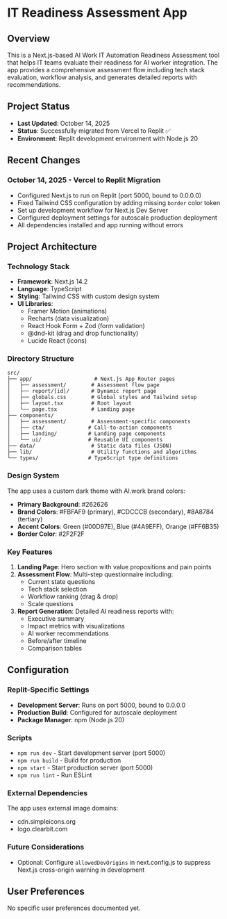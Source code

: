 # IT Readiness Assessment App

## Overview
This is a Next.js-based AI Work IT Automation Readiness Assessment tool that helps IT teams evaluate their readiness for AI worker integration. The app provides a comprehensive assessment flow including tech stack evaluation, workflow analysis, and generates detailed reports with recommendations.

## Project Status
- **Last Updated**: October 14, 2025
- **Status**: Successfully migrated from Vercel to Replit ✅
- **Environment**: Replit development environment with Node.js 20

## Recent Changes
### October 14, 2025 - Vercel to Replit Migration
- Configured Next.js to run on Replit (port 5000, bound to 0.0.0.0)
- Fixed Tailwind CSS configuration by adding missing `border` color token
- Set up development workflow for Next.js Dev Server
- Configured deployment settings for autoscale production deployment
- All dependencies installed and app running without errors

## Project Architecture

### Technology Stack
- **Framework**: Next.js 14.2
- **Language**: TypeScript
- **Styling**: Tailwind CSS with custom design system
- **UI Libraries**: 
  - Framer Motion (animations)
  - Recharts (data visualization)
  - React Hook Form + Zod (form validation)
  - @dnd-kit (drag and drop functionality)
  - Lucide React (icons)

### Directory Structure
```
src/
├── app/                    # Next.js App Router pages
│   ├── assessment/        # Assessment flow page
│   ├── report/[id]/       # Dynamic report page
│   ├── globals.css        # Global styles and Tailwind setup
│   ├── layout.tsx         # Root layout
│   └── page.tsx           # Landing page
├── components/
│   ├── assessment/        # Assessment-specific components
│   ├── cta/              # Call-to-action components
│   ├── landing/          # Landing page components
│   └── ui/               # Reusable UI components
├── data/                  # Static data files (JSON)
├── lib/                   # Utility functions and algorithms
└── types/                # TypeScript type definitions
```

### Design System
The app uses a custom dark theme with AI.work brand colors:
- **Primary Background**: #262626
- **Brand Colors**: #FBFAF9 (primary), #CDCCCB (secondary), #8A8784 (tertiary)
- **Accent Colors**: Green (#00D97E), Blue (#4A9EFF), Orange (#FF6B35)
- **Border Color**: #2F2F2F

### Key Features
1. **Landing Page**: Hero section with value propositions and pain points
2. **Assessment Flow**: Multi-step questionnaire including:
   - Current state questions
   - Tech stack selection
   - Workflow ranking (drag & drop)
   - Scale questions
3. **Report Generation**: Detailed AI readiness reports with:
   - Executive summary
   - Impact metrics with visualizations
   - AI worker recommendations
   - Before/after timeline
   - Comparison tables

## Configuration

### Replit-Specific Settings
- **Development Server**: Runs on port 5000, bound to 0.0.0.0
- **Production Build**: Configured for autoscale deployment
- **Package Manager**: npm (Node.js 20)

### Scripts
- `npm run dev` - Start development server (port 5000)
- `npm run build` - Build for production
- `npm start` - Start production server (port 5000)
- `npm run lint` - Run ESLint

### External Dependencies
The app uses external image domains:
- cdn.simpleicons.org
- logo.clearbit.com

### Future Considerations
- Optional: Configure `allowedDevOrigins` in next.config.js to suppress Next.js cross-origin warning in development

## User Preferences
No specific user preferences documented yet.
